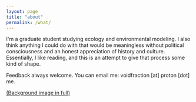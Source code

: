 ```yaml
---
layout: page
title: "about"
permalink: /what/
---
```


I'm a graduate student studying ecology and environmental modeling. I also think anything I could do with that would be meaningless without political consciousness and an honest appreciation of history and culture. Essentially, I like reading, and this is an attempt to give that process some kind of shape.

Feedback always welcome. You can email me: voidfraction [at] proton [dot] me. 

[(Background image in full)](https://en.wikipedia.org/wiki/File:Wang_Ximeng._A_Thousand_Li_of_Rivers_and_Mountains._(Complete,_51,3x1191,5_cm)._1113._Palace_museum,_Beijing.jpg)

